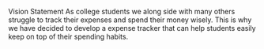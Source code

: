 Vision Statement
As college students we along side with many others struggle to track their expenses and spend their money wisely. This is why we have decided to develop a expense tracker that can help students easily keep on top of their spending habits. 
